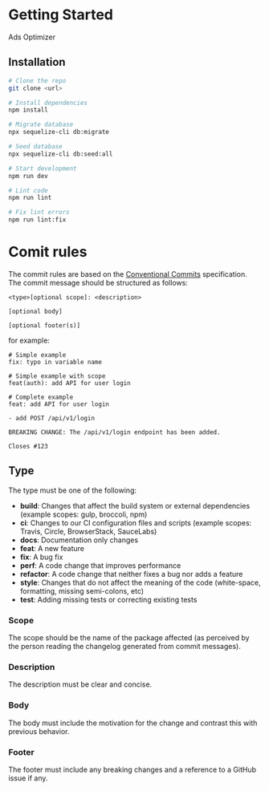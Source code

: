 # Getting Started
Ads Optimizer

## Installation

```bash
# Clone the repo
git clone <url>

# Install dependencies
npm install

# Migrate database
npx sequelize-cli db:migrate

# Seed database
npx sequelize-cli db:seed:all

# Start development
npm run dev

# Lint code
npm run lint

# Fix lint errors
npm run lint:fix
```

# Comit rules
The commit rules are based on the [Conventional Commits](https://www.conventionalcommits.org/en/v1.0.0/) specification. The commit message should be structured as follows:
```
<type>[optional scope]: <description>

[optional body]

[optional footer(s)]
```

for example:
```
# Simple example
fix: typo in variable name

# Simple example with scope
feat(auth): add API for user login

# Complete example
feat: add API for user login

- add POST /api/v1/login

BREAKING CHANGE: The /api/v1/login endpoint has been added.

Closes #123
```

## Type
The type must be one of the following:
- **build**: Changes that affect the build system or external dependencies (example scopes: gulp, broccoli, npm)
- **ci**: Changes to our CI configuration files and scripts (example scopes: Travis, Circle, BrowserStack, SauceLabs)
- **docs**: Documentation only changes
- **feat**: A new feature
- **fix**: A bug fix
- **perf**: A code change that improves performance
- **refactor**: A code change that neither fixes a bug nor adds a feature
- **style**: Changes that do not affect the meaning of the code (white-space, formatting, missing semi-colons, etc)
- **test**: Adding missing tests or correcting existing tests

### Scope
The scope should be the name of the package affected (as perceived by the person reading the changelog generated from commit messages).

### Description
The description must be clear and concise.

### Body
The body must include the motivation for the change and contrast this with previous behavior.

### Footer
The footer must include any breaking changes and a reference to a GitHub issue if any.
